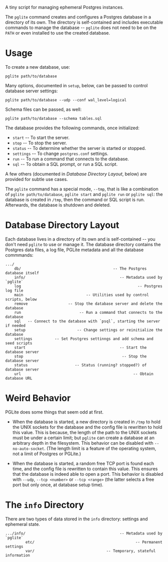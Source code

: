 A tiny script for managing ephemeral Postgres instances.

The `pglite` command creates and configures a Postgres database in a directory
of its own. The directory is self-contained and includes executable commands
to manage the database -- `pglite` does not need to be on the `PATH` or even
installed to use the created database.


# Usage

To create a new database, use:

```
pglite path/to/database
```

Many options, documented in `setup`, below, can be passed to control database
server settings:

```
pglite path/to/database --udp --conf wal_level=logical
```

Schema files can be passed, as well:

```
pglite path/to/database --schema tables.sql
```

The database provides the following commands, once initialized:

* `start` -- To start the server.
* `stop` -- To stop the server.
* `status` -- To determine whether the server is started or stopped.
* `settings` -- To change `postgres.conf` settings.
* `run` -- To run a command that connects to the database.
* `sql` -- To obtain a SQL prompt, or run a SQL script.

A few others (documented in _Database Directory Layout_, below) are provided
for subtle use cases.

The `pglite` command has a special mode, `--tmp`, that is like a combination
of `pglite path/to/database`, `pglite start` and `pglite run` or `pglite sql`:
the database is created in `/tmp`, then the command or SQL script is run.
Afterwards, the database is shutdown and deleted.


# Database Directory Layout

Each database lives in a directory of its own and is self-contained -- you
don't need `pglite` to use or manage it. The database directory contains the
Postgres data files, a log file, PGLite metadata and all the database
commmands:

```
.../
    db/                                         -- The Postgres database itself
    info/                                          -- Metadata used by `pglite`
    log                                                    -- Postgres log file
    main                            -- Utilities used by control scripts, below
    remove                  -- Stop the database server and delete the database
    run                          -- Run a command that connects to the database
    sql   -- Connect to the database with `psql`, starting the server if needed
    setup                       -- Change settings or reinitialize the database
    settings          -- Set Postgres settinngs and add schema and seed scripts
    start                                          -- Start the database server
    stop                                            -- Stop the database server
    status                     -- Status (running? stopped?) of database server
    url                                                  -- Obtain database URL
```


# Weird Behavior

PGLite does some things that seem odd at first.

* When the database is started, a new directory is created in `/tmp` to hold
  the UNIX sockets for the database and the config file is rewritten to hold
  this value. This is because, the length of the path to the UNIX sockets must
  be under a certain limit; but `pglite` can create a database at an
  arbitrary depth in the filesystem. This behavior can be disabled with
  `--no-auto-socket`. (The length limit is a feature of the operating system,
  not a limit of Postgres or PGLite.)

* When the database is started, a random free TCP port is found each time, and
  the config file is rewritten to contain this value. This ensures that the
  database is indeed able to open a port. This behavior is disabled with
  `--udp`, `--tcp <number>` or `--tcp <range>` (the latter selects a free port
  but only once, at database setup time).


# The `info` Directory

There are two types of data stored in the `info` directory: settings and
ephemeral state.

```
.../info/                                          -- Metadata used by `pglite`
         etc/                                             -- Permanent settings
         var/                                -- Temporary, stateful information
```
